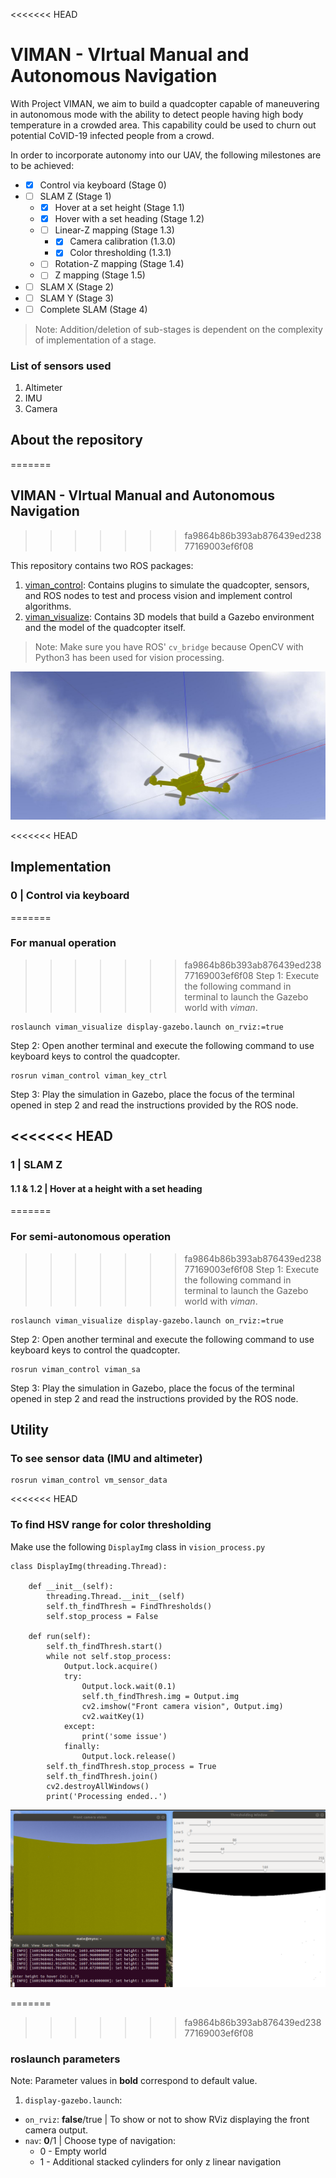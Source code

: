 <<<<<<< HEAD
# VIMAN - VIrtual Manual and Autonomous Navigation

With Project VIMAN, we aim to build a quadcopter capable of maneuvering in autonomous mode with the ability to detect people having high body temperature in a crowded area. This capability could be used to churn out potential CoVID-19 infected people from a crowd.

In order to incorporate autonomy into our UAV, the following milestones are to be achieved:
- - [x] Control via keyboard (Stage 0)
- - [ ] SLAM Z (Stage 1)
  - - [x] Hover at a set height (Stage 1.1)
  - - [x] Hover with a set heading (Stage 1.2)
  - - [ ] Linear-Z mapping (Stage 1.3)
    - - [x] Camera calibration (1.3.0)
    - - [x] Color thresholding (1.3.1)
  - - [ ] Rotation-Z mapping (Stage 1.4)
  - - [ ] Z mapping (Stage 1.5)
- - [ ] SLAM X (Stage 2)
- - [ ] SLAM Y (Stage 3)
- - [ ] Complete SLAM (Stage 4)

> Note: Addition/deletion of sub-stages is dependent on the complexity of implementation of a stage.

### List of sensors used
1. Altimeter
2. IMU
3. Camera

## About the repository
=======

## VIMAN - VIrtual Manual and Autonomous Navigation
>>>>>>> fa9864b86b393ab876439ed23877169003ef6f08

This repository contains two ROS packages:
 1. [viman_control][1]: Contains plugins to simulate the quadcopter, sensors, and ROS nodes to test and process vision and implement control algorithms.
 2. [viman_visualize][2]: Contains 3D models that build a Gazebo environment and the model of the quadcopter itself.

> Note: Make sure you have ROS' `cv_bridge` because OpenCV with Python3 has been used for vision processing.

![UAV - VIMAN](https://github.com/AuntyVIEW/viman/blob/master/viman_visualize/multimedia/open_sky_1.jpg)

<<<<<<< HEAD
## Implementation

### 0 | Control via keyboard
=======
### For manual operation
>>>>>>> fa9864b86b393ab876439ed23877169003ef6f08
Step 1: Execute the following command in terminal to launch the Gazebo world with *viman*.
```
roslaunch viman_visualize display-gazebo.launch on_rviz:=true
```
Step 2: Open another terminal and execute the following command to use keyboard keys to control the quadcopter.
```
rosrun viman_control viman_key_ctrl
```
Step 3: Play the simulation in Gazebo, place the focus of the terminal opened in step 2 and read the instructions provided by the ROS node.

<<<<<<< HEAD
---
### 1 | SLAM Z
#### 1.1 & 1.2 | Hover at a height with a set heading 
=======
### For semi-autonomous operation
>>>>>>> fa9864b86b393ab876439ed23877169003ef6f08
Step 1: Execute the following command in terminal to launch the Gazebo world with *viman*.
```
roslaunch viman_visualize display-gazebo.launch on_rviz:=true
```
Step 2: Open another terminal and execute the following command to use keyboard keys to control the quadcopter.
```
rosrun viman_control viman_sa
```
Step 3: Play the simulation in Gazebo, place the focus of the terminal opened in step 2 and read the instructions provided by the ROS node.

## Utility
### To see sensor data (IMU and altimeter)
```
rosrun viman_control vm_sensor_data
```

<<<<<<< HEAD
### To find HSV range for color thresholding
Make use the following `DisplayImg` class in `vision_process.py`
```
class DisplayImg(threading.Thread):
	
	def __init__(self):
		threading.Thread.__init__(self)
		self.th_findThresh = FindThresholds()
		self.stop_process = False
	
	def run(self):
		self.th_findThresh.start()
		while not self.stop_process:
			Output.lock.acquire()
			try:
				Output.lock.wait(0.1)
				self.th_findThresh.img = Output.img
				cv2.imshow("Front camera vision", Output.img)
				cv2.waitKey(1)
			except:
				print('some issue')
			finally:
				Output.lock.release()
		self.th_findThresh.stop_process = True
		self.th_findThresh.join()
		cv2.destroyAllWindows()
		print('Processing ended..')
```
![Color-Thresholding](https://github.com/AuntyVIEW/viman/blob/master/viman_visualize/multimedia/thresholding.png)

=======
>>>>>>> fa9864b86b393ab876439ed23877169003ef6f08
### roslaunch parameters
Note: Parameter values in **bold** correspond to default value.

1) `display-gazebo.launch`:
- `on_rviz`: **false**/true | To show or not to show RViz displaying the front camera output.
- `nav`: **0**/1 | Choose type of navigation:
  - 0 - Empty world
  - 1 - Additional stacked cylinders for only z linear navigation


[1]:https://github.com/AuntyVIEW/viman/tree/master/viman_control
[2]:https://github.com/AuntyVIEW/viman/tree/master/viman_visualize
